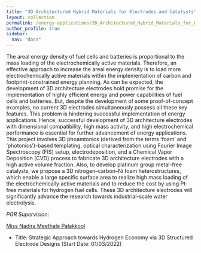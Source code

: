 ```yaml
---
title: "3D Architectured Hybrid Materials for Electrodes and Catalysts"
layout: collection
permalink: /energy-applications/3D_Architectured_Hybrid_Materials_for_Electrodes_and_Catalysts/
author_profile: true
sidebar:
  nav: "docs"
---
```


<!-- **{{page.title}}** -->

<!-- **Hydrogen fuel cells** -->
The areal energy density of fuel cells and batteries is proportional to the mass loading of the electrochemically active materials. Therefore, an effective approach to increase the areal energy density is to load more electrochemically active materials within the implementation of carbon and footprint-constrained energy planning. 
As can be expected, the development of 3D architecture electrodes hold promise for the implementation of highly efficient energy and power capabilities of fuel cells and batteries. But, despite the development of some proof-of-concept examples, no current 3D electrodes simultaneously possess all these key features. This problem is hindering successful implementation of energy applications. Hence, successful development of 3D architecture electrodes with dimensional compatibility, high mass activity, and high electrochemical performance is essential for further advancement of energy applications.
This project involves 3D phoamtonics (derived from the terms ‘foam’ and ‘photonics’)-based templating, optical characterization using Fourier Image Spectroscopy (FIS) setup, electrodeposition, and a Chemical Vapor Deposition (CVD) process to fabricate 3D architecture electrodes with a high active volume fraction. Also, to develop platinum group metal-free catalysts, we propose a 3D nitrogen–carbon–Ni foam heterostructures, which enable a large specific surface area to realize high mass loading of the electrochemically active materials and to reduce the cost by using Pt-free materials for hydrogen fuel cells. These 3D architecture electrodes will significantly advance the research towards industrial-scale water electrolysis.


*PGR Supervision:*

[Miss Nadira Meethale Palakkool](https://www.linkedin.com/in/nadira-hameed94/) 
* Title: Strategic Approach towards Hydrogen Economy via 3D Structured Electrode Designs (Start Date: 01/03/2022)
